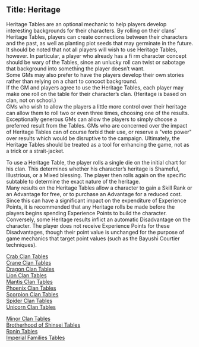 Title: Heritage
---
Heritage Tables are an optional mechanic to help players develop interesting backgrounds for their characters. By rolling on their clans’ Heritage Tables, players can create connections between their characters and the past, as well as planting plot seeds that may germinate in the future. It should be noted that not all players will wish to use Heritage Tables, however. In particular, a player who already has a fi rm character concept should be wary of the Tables, since an unlucky roll can twist or sabotage that background into something the player doesn’t want.<br>
Some GMs may also prefer to have the players develop their own stories rather than relying on a chart to concoct background.<br>
If the GM and players agree to use the Heritage Tables, each player may make one roll on the table for their character’s clan. (Heritage is based on clan, not on school.)<br>
GMs who wish to allow the players a little more control over their heritage can allow them to roll two or even three times, choosing one of the results. Exceptionally generous GMs can allow the players to simply choose a preferred result from the Tables. GMs who are concerned over the impact of Heritage Tables can of course forbid their use, or reserve a &quot;veto power&quot; over results which would be disruptive to the campaign. Ultimately, the Heritage Tables should be treated as a tool for enhancing the game, not as a trick or a strait-jacket.

To use a Heritage Table, the player rolls a single die on the initial chart for his clan. This determines whether his character’s heritage is Shameful, Illustrious, or a Mixed blessing. The player then rolls again on the specific subtable to determine the exact nature of the heritage.<br>
Many results on the Heritage Tables allow a character to gain a Skill Rank or an Advantage for free, or to purchase an Advantage for a reduced cost. Since this can have a significant impact on the expenditure of Experience Points, it is recommended that any Heritage rolls be made before the players begins spending Experience Points to build the character.<br>
Conversely, some Heritage results inflict an automatic Disadvantage on the character. The player does not receive Experience Points for these Disadvantages, though their point value is unchanged for the purpose of game mechanics that target point values (such as the Bayushi Courtier techniques).

<a href="/htcrab">Crab Clan Tables</a><br>
<a href="/htcrane">Crane Clan Tables</a><br>
<a href="/htdragon">Dragon Clan Tables</a><br>
<a href="/htlion">Lion Clan Tables</a><br>
<a href="/htmantis">Mantis Clan Tables</a><br>
<a href="/htphoenix">Phoenix Clan Tables</a><br>
<a href="/htscorpion">Scorpion Clan Tables</a><br>
<a href="/htspider">Spider Clan Tables</a><br>
<a href="/htunicorn">Unicorn Clan Tables</a>

<a href="/htminor">Minor Clan Tables</a><br>
<a href="/htbrotherhood">Brotherhood of Shinsei Tables</a><br>
<a href="/htronin">Ronin Tables</a><br>
<a href="/htimperial">Imperial Families Tables</a>


